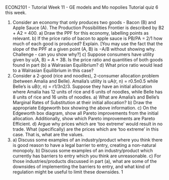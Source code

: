 ECON2101 - Tutorial Week 11 - GE models and Mo nopolies 
Tutorial quiz 6 this week. 
1. Consider an economy that only produces two goods - Bacon (B) and Apple Sauce (A). The Production Possibilities Frontier is described by B2 + A2 = 400. 
a) Draw the PPF for this economy, labelling points as relevant. 
b) If the price ratio of bacon to apple sauce is PB/PA = 2/1 how much of each good is produced? Explain. [You may use the fact that the slope of the PPF at a given point (A, B) is −A/B without showing why. Challenge - can you show why?] 
c) Suppose consumers have utility given by u(A, B) = A + 3B. Is the price ratio and quantities of both goods found in part (b) a Walrasian Equilibrium? 
d) What price ratio would lead to a Walrasian Equilibrium in this case? 
2. Consider a 2-good (rice and noodles), 2-consumer allocation problem (between Amalia and Belle). Amalia’s utility is uA(r, n) = r0.5n0.5 while Belle’s is uB(r, n) = r1/3n2/3. Suppose they have an initial allocation where Amalia has 12 units of rice and 6 units of noodles, while Belle has 8 units of rice and 16 units of noodles. 
a) What are Amalia’s and Belle’s Marginal Rates of Substitution at their initial allocation? 
b) Draw the appropriate Edgeworth box showing the above information. 
c) On the Edgeworth box diagram, show all Pareto improvements from the initial allocation. Additionally, show which Pareto improvements are Pareto Efficient. 
d) Argue why prices which are ‘too extreme’ would result in no trade. What (specifically) are the prices which are ‘too extreme’ in this case. That is, what are the values. 
3. a) Discuss some examples of an industry/product where you think there is good reason to have a legal barrier to entry, creating a non-natural monopoly. 
b) Discuss some examples of an industry/product which currently has barriers to entry which you think are unreasonable. 
c) For those industries/products discussed in part (a), what are some of the downsides of implementing the barriers to entry, and what kind of regulation might be useful to limit these downsides. 
1
